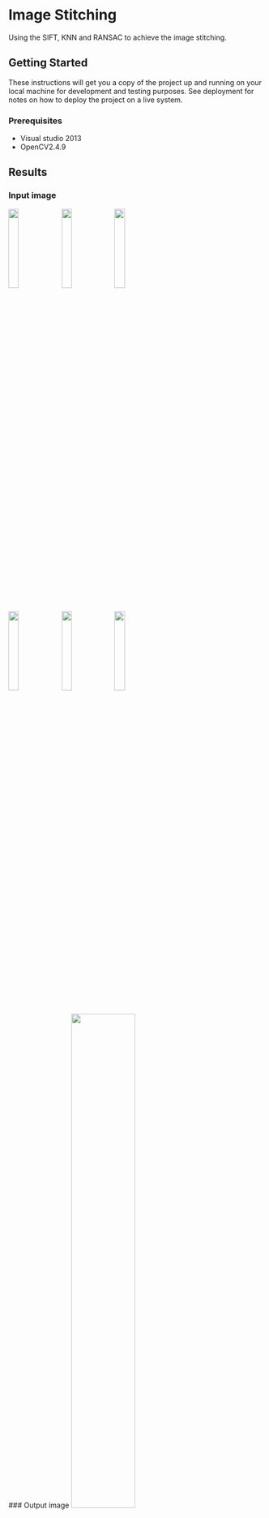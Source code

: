 # Image Stitching

Using the SIFT, KNN and RANSAC to achieve the image stitching.

## Getting Started

These instructions will get you a copy of the project up and running on your local machine for development and testing purposes. See deployment for notes on how to deploy the project on a live system.

### Prerequisites

* Visual studio 2013
* OpenCV2.4.9

## Results
### Input image
<p float="center">
  <img src="https://github.com/YuAnChang1993/Image_stitching/blob/master/CV_HW2/logo/puzzle1.bmp" height="20%" width="20%">
  <img src="https://github.com/YuAnChang1993/Image_stitching/blob/master/CV_HW2/logo/puzzle2.bmp" height="20%" width="20%">
  <img src="https://github.com/YuAnChang1993/Image_stitching/blob/master/CV_HW2/logo/puzzle3.bmp" height="20%" width="20%">
</p>
<p float="center">
  <img src="https://github.com/YuAnChang1993/Image_stitching/blob/master/CV_HW2/logo/puzzle4.bmp" height="20%" width="20%">
  <img src="https://github.com/YuAnChang1993/Image_stitching/blob/master/CV_HW2/logo/sample.bmp" height="20%" width="20%">
  <img src="https://github.com/YuAnChang1993/Image_stitching/blob/master/CV_HW2/logo/target.bmp" height="20%" width="20%">
</p>
### Output image
<img src="https://github.com/YuAnChang1993/Image_stitching/blob/master/CV_HW2/unblending_result.bmp" width="50%">

## Running the tests

Explain how to run the automated tests for this system

## Contributing

Please read [CONTRIBUTING.md](https://gist.github.com/PurpleBooth/b24679402957c63ec426) for details on our code of conduct, and the process for submitting pull requests to us.

